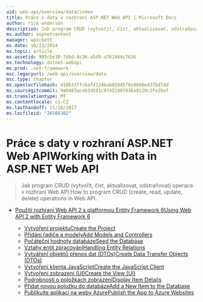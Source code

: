 ```yaml
---
uid: web-api/overview/data/index
title: Práce s daty v rozhraní ASP.NET Web API | Microsoft Docs
author: rick-anderson
description: Jak program CRUD (vytvořit, číst, aktualizovat, odstraňovat) operace v rozhraní Web API.
ms.author: aspnetcontent
manager: wpickett
ms.date: 10/23/2014
ms.topic: article
ms.assetid: 995cbe38-7dbd-4c36-a5d0-a761944c7636
ms.technology: dotnet-webapi
ms.prod: .net-framework
msc.legacyurl: /web-api/overview/data
msc.type: chapter
ms.openlocfilehash: d10b37ffcbaf4124bab05045f0c0608e437bd74d
ms.sourcegitcommit: 9a9483aceb34591c97451997036a9120c3fe2baf
ms.translationtype: MT
ms.contentlocale: cs-CZ
ms.lasthandoff: 11/10/2017
ms.locfileid: "26566302"
---
```

<a name="working-with-data-in-aspnet-web-api"></a><span data-ttu-id="d7077-103">Práce s daty v rozhraní ASP.NET Web API</span><span class="sxs-lookup"><span data-stu-id="d7077-103">Working with Data in ASP.NET Web API</span></span>
====================
> <span data-ttu-id="d7077-104">Jak program CRUD (vytvořit, číst, aktualizovat, odstraňovat) operace v rozhraní Web API.</span><span class="sxs-lookup"><span data-stu-id="d7077-104">How to program CRUD (create, read, update, delete) operations in Web API.</span></span>


- [<span data-ttu-id="d7077-105">Použití rozhraní Web API 2 s platformou Entity Framework 6</span><span class="sxs-lookup"><span data-stu-id="d7077-105">Using Web API 2 with Entity Framework 6</span></span>](using-web-api-with-entity-framework/index.md)

    - [<span data-ttu-id="d7077-106">Vytvoření projektu</span><span class="sxs-lookup"><span data-stu-id="d7077-106">Create the Project</span></span>](using-web-api-with-entity-framework/part-1.md)
    - [<span data-ttu-id="d7077-107">Přidání řadiče a modely</span><span class="sxs-lookup"><span data-stu-id="d7077-107">Add Models and Controllers</span></span>](using-web-api-with-entity-framework/part-2.md)
    - [<span data-ttu-id="d7077-108">Počáteční hodnoty databáze</span><span class="sxs-lookup"><span data-stu-id="d7077-108">Seed the Database</span></span>](using-web-api-with-entity-framework/part-3.md)
    - [<span data-ttu-id="d7077-109">Vztahy entit zpracování</span><span class="sxs-lookup"><span data-stu-id="d7077-109">Handling Entity Relations</span></span>](using-web-api-with-entity-framework/part-4.md)
    - [<span data-ttu-id="d7077-110">Vytváření objektů přenos dat (DTOs)</span><span class="sxs-lookup"><span data-stu-id="d7077-110">Create Data Transfer Objects (DTOs)</span></span>](using-web-api-with-entity-framework/part-5.md)
    - [<span data-ttu-id="d7077-111">Vytvoření klienta JavaScript</span><span class="sxs-lookup"><span data-stu-id="d7077-111">Create the JavaScript Client</span></span>](using-web-api-with-entity-framework/part-6.md)
    - [<span data-ttu-id="d7077-112">Vytvoření zobrazení (UI)</span><span class="sxs-lookup"><span data-stu-id="d7077-112">Create the View (UI)</span></span>](using-web-api-with-entity-framework/part-7.md)
    - [<span data-ttu-id="d7077-113">Podrobnosti o položkách zobrazení</span><span class="sxs-lookup"><span data-stu-id="d7077-113">Display Item Details</span></span>](using-web-api-with-entity-framework/part-8.md)
    - [<span data-ttu-id="d7077-114">Přidat novou položku do databáze</span><span class="sxs-lookup"><span data-stu-id="d7077-114">Add a New Item to the Database</span></span>](using-web-api-with-entity-framework/part-9.md)
    - [<span data-ttu-id="d7077-115">Publikujte aplikaci na weby Azure</span><span class="sxs-lookup"><span data-stu-id="d7077-115">Publish the App to Azure Websites</span></span>](using-web-api-with-entity-framework/part-10.md)
